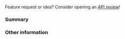Feature request or idea? Consider opening an
[API review](https://github.com/stripe/react-stripe/tree/master/.github/API_REVIEW.md)!

<!--
React Stripe is a thin wrapper around Stripe.js and Stripe
Elements for React. Please only file issues here that you believe
represent bugs with React Stripe, not Stripe.js itself.

If you're having general trouble with Stripe.js or your Stripe integration,
please reach out to us using the form at https://support.stripe.com/email or
come chat with us at #stripe on freenode. We're very proud of our level of
service, and we're more than happy to help you out with your integration.
-->

### Summary

<!-- For bug reports, include detailed steps to reproduce or a minimal reproduction of the issue -->

### Other information

<!-- For visual issues, include screenshots! -->

<!-- Is this specific to one browser, or does it happen in multiple browsers? -->
